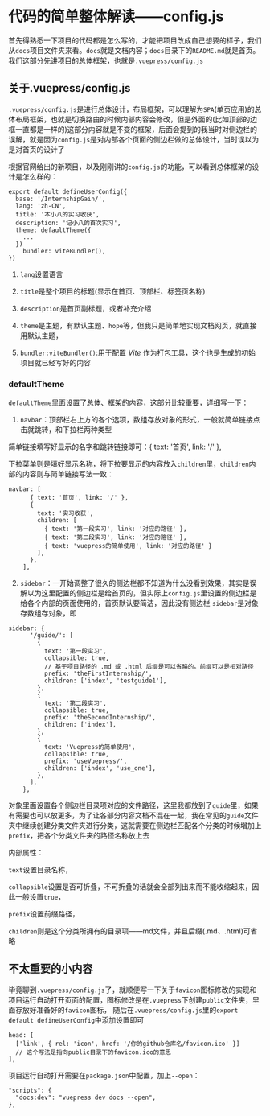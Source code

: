 # 代码的简单整体解读——config.js

首先得熟悉一下项目的代码都是怎么写的，才能把项目改成自己想要的样子，我们从`docs`项目文件夹来看。`docs`就是文档内容；`docs`目录下的`README.md`就是首页。我们这部分先讲项目的总体框架，也就是`.vuepress/config.js`

## 关于.vuepress/config.js
`.vuepress/config.js`是进行总体设计，布局框架，可以理解为`SPA`(单页应用)的总体布局框架，也就是切换路由的时候内部内容会修改，但是外面的(比如顶部的边框一直都是一样的)这部分内容就是不变的框架，后面会提到的我当时对侧边栏的误解，就是因为`config.js`是对内部各个页面的侧边栏做的总体设计，当时误以为是对首页的设计了

根据官网给出的新项目，以及刚刚讲的`config.js`的功能，可以看到总体框架的设计是怎么样的：
```
export default defineUserConfig({
  base: '/InternshipGain/',
  lang: 'zh-CN',
  title: '本小八的实习收获',
  description: '记小八的首次实习',
  theme: defaultTheme({
    ...
  })
    bundler: viteBundler(),
})
```
1. `lang`设置语言

2. `title`是整个项目的标题(显示在首页、顶部栏、标签页名称)

3. `description`是首页副标题，或者补充介绍

4. `theme`是主题，有默认主题、`hope`等，但我只是简单地实现文档网页，就直接用默认主题，

5. `bundler:viteBundler()`:用于配置 *Vite* 作为打包工具，这个也是生成的初始项目就已经写好的内容
### defaultTheme
`defaultTheme`里面设置了总体、框架的内容，这部分比较重要，详细写一下：

1. `navbar`：顶部栏右上方的各个选项，数组存放对象的形式，一般就简单链接点击就跳转，和下拉栏两种类型

简单链接填写好显示的名字和跳转链接即可：{ text: '首页', link: '/' },

下拉菜单则是填好显示名称，将下拉要显示的内容放入`children`里，`children`内部的内容则与简单链接写法一致：
```
navbar: [
      { text: '首页', link: '/' },
      {
        text: '实习收获',
        children: [
          { text: '第一段实习', link: '对应的路径' },
          { text: '第二段实习', link: '对应的路径' },
          { text: 'vuepress的简单使用', link: '对应的路径' }
        ],
      },
    ],
```

2. `sidebar`：一开始调整了很久的侧边栏都不知道为什么没看到效果，其实是误解以为这里配置的侧边栏是给首页的，但实际上`config.js`里设置的侧边栏是给各个内部的页面使用的，首页默认要简洁，因此没有侧边栏
`sidebar`是对象存数组存对象，即
```
sidebar: {
      '/guide/': [
        {
          text: '第一段实习',
          collapsible: true,
          // 基于项目路径的 .md 或 .html 后缀是可以省略的。前缀可以是相对路径
          prefix: 'theFirstInternship/',
          children: ['index', 'testguide1'],
        },
        {
          text: '第二段实习',
          collapsible: true,
          prefix: 'theSecondInternship/',
          children: ['index'],
        },
        {
          text: 'Vuepress的简单使用',
          collapsible: true,
          prefix: 'useVuepress/',
          children: ['index', 'use_one'],
        },
      ],
    },
```
对象里面设置各个侧边栏目录项对应的文件路径，这里我都放到了`guide`里，如果有需要也可以放更多，为了让各部分内容文档不混在一起，我在常见的`guide`文件夹中继续创建分类文件夹进行分类，这就需要在侧边栏匹配各个分类的时候增加上`prefix`，把各个分类文件夹的路径名称放上去

内部属性：

`text`设置目录名称，

`collapsible`设置是否可折叠，不可折叠的话就会全部列出来而不能收缩起来，因此一般设置`true`，

`prefix`设置前缀路径，

`children`则是这个分类所拥有的目录项——md文件，并且后缀(.md、.html)可省略

## 不太重要的小内容
毕竟聊到`.vuepress/config.js`了，就顺便写一下关于`favicon`图标修改的实现和项目运行自动打开页面的配置，图标修改是在`.vuepress`下创建`public`文件夹，里面存放好准备好的`favicon`图标，
随后在`.vuepress/config.js`里的`export default defineUserConfig`中添加设置即可
```
head: [
  ['link', { rel: 'icon', href: '/你的github仓库名/favicon.ico' }] 
  // 这个写法是指向public目录下的favicon.ico的意思
],
```
项目运行自动打开需要在`package.json`中配置，加上`--open`：
```
"scripts": {
  "docs:dev": "vuepress dev docs --open",
},
```